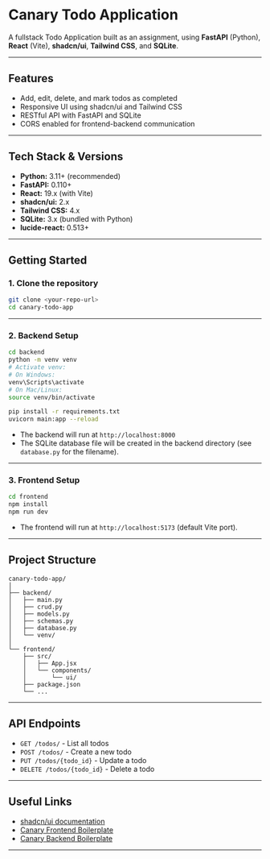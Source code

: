 # Canary Todo Application

A fullstack Todo Application built as an assignment, using **FastAPI** (Python), **React** (Vite), **shadcn/ui**, **Tailwind CSS**, and **SQLite**.

---

## Features

- Add, edit, delete, and mark todos as completed
- Responsive UI using shadcn/ui and Tailwind CSS
- RESTful API with FastAPI and SQLite
- CORS enabled for frontend-backend communication

---

## Tech Stack & Versions

- **Python:** 3.11+ (recommended)
- **FastAPI:** 0.110+  
- **React:** 19.x (with Vite)
- **shadcn/ui:** 2.x
- **Tailwind CSS:** 4.x
- **SQLite:** 3.x (bundled with Python)
- **lucide-react:** 0.513+

---

## Getting Started

### 1. Clone the repository

```sh
git clone <your-repo-url>
cd canary-todo-app
```

---

### 2. Backend Setup

```sh
cd backend
python -m venv venv
# Activate venv:
# On Windows:
venv\Scripts\activate
# On Mac/Linux:
source venv/bin/activate

pip install -r requirements.txt
uvicorn main:app --reload
```

- The backend will run at `http://localhost:8000`
- The SQLite database file will be created in the backend directory (see `database.py` for the filename).

---

### 3. Frontend Setup

```sh
cd frontend
npm install
npm run dev
```

- The frontend will run at `http://localhost:5173` (default Vite port).

---

## Project Structure

```
canary-todo-app/
│
├── backend/
│   ├── main.py
│   ├── crud.py
│   ├── models.py
│   ├── schemas.py
│   ├── database.py
│   └── venv/
│
└── frontend/
    ├── src/
    │   ├── App.jsx
    │   └── components/
    │       └── ui/
    ├── package.json
    └── ...
```

---

## API Endpoints

- `GET /todos/` - List all todos
- `POST /todos/` - Create a new todo
- `PUT /todos/{todo_id}` - Update a todo
- `DELETE /todos/{todo_id}` - Delete a todo

---

## Useful Links

- [shadcn/ui documentation](https://ui.shadcn.com/)
- [Canary Frontend Boilerplate](https://github.com/canarymail/canary-frontend-boilerplate)
- [Canary Backend Boilerplate](https://github.com/canarymail/canary-backend-boilerplate)

---
